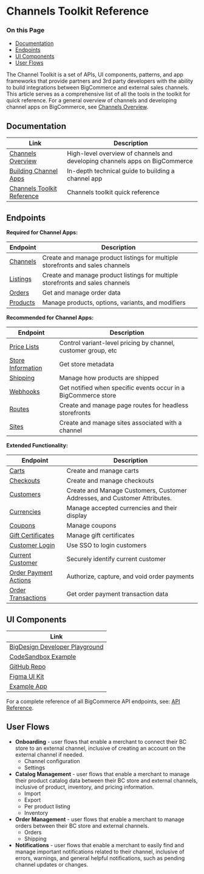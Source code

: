 # Channels Toolkit Reference

<div class="otp" id="no-index">

### On this Page
- [Documentation](#documentation)
- [Endpoints](#endpoints)
- [UI Components](#ui-components)
- [User Flows](#user-flows)

</div>

The Channel Toolkit is a set of APIs, UI components, patterns, and app frameworks that provide partners and 3rd party developers with the ability to build integrations between BigCommerce and external sales channels. This article serves as a comprehensive list of all the tools in the toolkit for quick reference. For a general overview of channels and developing channel apps on BigCommerce, see [Channels Overview](https://developer.bigcommerce.com/api-docs/channels/channels-overview).

## Documentation

| Link | Description |
|-|-|
|[Channels Overview](https://developer.bigcommerce.com/api-docs/channels/channels-overview)|High-level overview of channels and developing channels apps on BigCommerce|
|[Building Channel Apps](https://developer.bigcommerce.com/api-docs/channels/building-channel-apps)|In-depth technical guide to building a channel app|
|[Channels Toolkit Reference](https://developer.bigcommerce.com/api-docs/channels-toolkit-reference)|Channels toolkit quick reference|

## Endpoints

**Required for Channel Apps:**

| Endpoint | Description |
|-|-|
|[Channels](https://developer.bigcommerce.com/api-reference/cart-checkout/channels-listings-api)|Create and manage product listings for multiple storefronts and sales channels|
|[Listings](https://developer.bigcommerce.com/api-reference/cart-checkout/channels-listings-api)|Create and manage product listings for multiple storefronts and sales channels|
|[Orders](https://developer.bigcommerce.com/api-reference/store-management/orders)|Get and manage order data|
|[Products](https://developer.bigcommerce.com/api-reference/catalog/catalog-api)|Manage products, options, variants, and modifiers|

**Recommended for Channel Apps:**

| Endpoint | Description |
|-|-|
|[Price Lists](https://developer.bigcommerce.com/api-reference/store-management/price-lists)|Control variant-level pricing by channel, customer group, etc|
|[Store Information](https://developer.bigcommerce.com/api-reference/store-management/store-information-api)|Get store metadata|
|[Shipping](https://developer.bigcommerce.com/api-reference/store-management/shipping-api)|Manage how products are shipped|
|[Webhooks](https://developer.bigcommerce.com/api-reference/webhooks)|Get notified when specific events occur in a BigCommerce store|
|[Routes](https://developer.bigcommerce.com/api-reference/cart-checkout/sites-routes-api)|Create and manage page routes for headless storefronts|
|[Sites](https://developer.bigcommerce.com/api-reference/cart-checkout/sites-routes-api)|Create and manage sites associated with a channel|

**Extended Functionality:**

| Endpoint | Description |
|-|-|
|[Carts](https://developer.bigcommerce.com/api-reference/cart-checkout/server-server-cart-api)|Create and manage carts|
|[Checkouts](https://developer.bigcommerce.com/api-reference/cart-checkout/server-server-checkout-api)|Create and manage checkouts|
|[Customers](https://developer.bigcommerce.com/api-reference/store-management/customers-v3)|Create and Manage Customers, Customer Addresses, and Customer Attributes.|
|[Currencies](https://developer.bigcommerce.com/api-reference/store-management/currency-api)|Manage accepted currencies and their display|
|[Coupons](https://developer.bigcommerce.com/api-reference/store-management/marketing)|Manage coupons|
|[Gift Certificates](https://developer.bigcommerce.com/api-reference/store-management/marketing)|Manage gift certificates|
|[Customer Login](https://developer.bigcommerce.com/api-docs/customers/customer-login-api)|Use SSO to login customers|
|[Current Customer](https://developer.bigcommerce.com/api-docs/customers/current-customer-api)|Securely identify current customer|
|[Order Payment Actions](https://developer.bigcommerce.com/api-reference/orders/orders-transactions-api)|Authorize, capture, and void order payments|
|[Order Transactions](https://developer.bigcommerce.com/api-reference/orders/orders-transactions-api)|Get order payment transaction data|

## UI Components

| Link |
|-|
|[BigDesign Developer Playground](https://developer.bigcommerce.com/big-design/)|
|[CodeSandbox Example](https://codesandbox.io/s/github/bigcommerce/big-design/tree/%40bigcommerce/examples%400.6.0/packages/examples)|
|[GitHub Repo](https://github.com/bigcommerce/big-design)|
|[Figma UI Kit](https://www.figma.com/file/jTVuUkiZ1j3rux8WHG4IKK/BigDesign-UI-Kit?node-id=0%3A1)|
|[Example App](https://github.com/bigcommerce/channels-app/)|

For a complete reference of all BigCommerce API endpoints, see: [API Reference](https://developer.bigcommerce.com/api-reference).

## User Flows
* **Onboarding** - user flows that enable a merchant to connect their BC store to an external channel, inclusive of creating an account on the external channel if needed.
  * Channel configuration
  * Settings
* **Catalog Management** - user flows that enable a merchant to manage their product catalog data between their BC store and external channels, inclusive of product, inventory, and pricing information.
  * Import
  * Export
  * Per product listing
  * Inventory
* **Order Management** - user flows that enable a merchant to manage orders between their BC store and external channels.
  * Orders
  * Shipping
* **Notifications** - user flows that enable a merchant to easily find and manage important notifications related to their channel, inclusive of errors, warnings, and general helpful notifications, such as pending channel updates or changes.

<!--stackedit_data:
eyJoaXN0b3J5IjpbLTIwODg3NDY2MTIsNzMwOTk4MTE2XX0=
-->